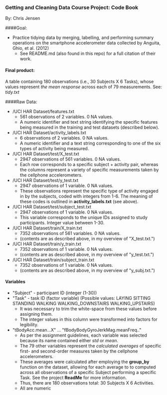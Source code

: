 ### Getting and Cleaning Data Course Project: Code Book
By: Chris Jensen

####Goal: 
* Practice tidying data by merging, labelling, and performing summary operations on the smartphone accelerometer data collected by Anguita, Ghio, et al. (2012)
  * See README.md (also found in this repo) for a full citation of their work.

#### Final product: 
A table containing 180 observations (i.e., 30 Subjects X 6 Tasks), whose values represent *the mean response* across each of 79 measurements. See: *tidy.txt*

####Raw Data:
* /UCI HAR Dataset/features.txt
  * 561 observations of 2 variables. 0 NA values.
  * A numeric identifier and text string identifying the specific features being measured in the training and test datasets (described below).
* /UCI HAR Dataset/activity_labels.txt
  * 6 observations of 2 variables. 0 NA values.
  * A numeric identifier and a text string corresponding to one of the six types of activity being measured.
* /UCI HAR Dataset/test/X_test.txt
  * 2947 observations of 561 variables. 0 NA values.
  * Each row corresponds to a specific subject + activity pair, whereas the columns represent a variety of specific measurements taken by the cellphone accelerometers.
* /UCI HAR Dataset/test/y_test.txt
  * 2947 observations of 1 variable. 0 NA values.
  * These observations represent the specific type of activity engaged in by the subjects, coded with integers from 1-6. The meaning of these codes is outlined in **activity_labels.txt** (see above).
* /UCI HAR Dataset/test/subject_test.txt
  * 2947 observations of 1 variable. 0 NA values.
  * This variable corresponds to the unique IDs assigned to study participants. Integer value between 1-30.
* /UCI HAR Dataset/train/X_train.txt
  * 7352 observations of 561 variables. 0 NA values.
  * (contents are as described above, in my overview of "X_test.txt.")
* /UCI HAR Dataset/train/y_train.txt
  * 7352 observations of 1 variable. 0 NA values.
  * (contents are as described above, in my overview of "y_test.txt.")
* /UCI HAR Dataset/train/subject_train.txt
  * 7352 observations of 1 variable. 0 NA values.
  * (contents are as described above, in my overview of "y_subj.txt.")

#### Variables
* "Subject" - participant ID (integer (1-30))
* "Task" - task ID (factor variable) (Possible values: LAYING SITTING STANDING WALKING WALKING_DOWNSTAIRS WALKING_UPSTAIRS)
  * It was necessary to trim the white-space from these values before assigning them.
  * The integer values in this column were transformed into factors for legibility.
* "tBodyAcc.mean...X" ... "fBodyBodyGyroJerkMag.meanFreq.."
  * As per the assignment guidelines, each variable was selected because its name contained either *std* or *mean*.
  * The 79 other variables represent the *calculated averages* of specific first- and second-order measures taken by the cellphone accelerometers.
  * These averages were calculated after employing the **group_by** function on the dataset, allowing for each average to to computed across all observations of a specific Subject performing a specific Task. See the project **ReadMe** for more information.
  * Thus, there are 180 observations total: 30 Subjects X 6 Activities.
  * All are numeric